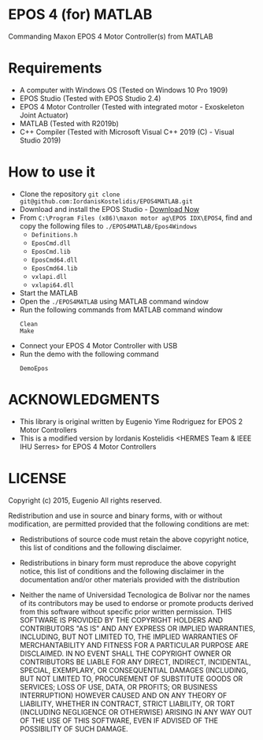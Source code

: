 # EPOS 4 (for) MATLAB
Commanding Maxon EPOS 4 Motor Controller(s) from MATLAB

# Requirements
* A computer with Windows OS (Tested on Windows 10 Pro 1909)
* EPOS Studio (Tested with EPOS Studio 2.4)
* EPOS 4 Motor Controller (Tested with integrated motor - Exoskeleton Joint Actuator)
* MATLAB (Tested with R2019b)
* C++ Compiler (Tested with Microsoft Visual C++ 2019 (C) - Visual Studio 2019)

# How to use it
* Clone the repository `git clone git@github.com:IordanisKostelidis/EPOS4MATLAB.git`
* Download and install the EPOS Studio - [Download Now](https://www.maxongroup.com/medias/sys_master/root/8837358125086/EPOS-2-4-IDX-Setup.zip)
* From `C:\Program Files (x86)\maxon motor ag\EPOS IDX\EPOS4`, find and copy the following files to `./EPOS4MATLAB/Epos4Windows`
    * `Definitions.h`
    * `EposCmd.dll`
    * `EposCmd.lib`
    * `EposCmd64.dll`
    * `EposCmd64.lib`
    * `vxlapi.dll`
    * `vxlapi64.dll`
* Start the MATLAB
* Open the `./EPOS4MATLAB` using MATLAB command window
* Run the following commands from MATLAB command window
    ```
    Clean
    Make
    ```
* Connect your EPOS 4 Motor Controller with USB
* Run the demo with the following command
    ```
    DemoEpos
    ```

# ACKNOWLEDGMENTS
* This library is original written by Eugenio Yime Rodriguez <Universidad Tecnologica de Bolivar> for EPOS 2 Motor Controllers
* This is a modified version by Iordanis Kostelidis <HERMES Team & IEEE IHU Serres> for EPOS 4 Motor Controllers

# LICENSE
Copyright (c) 2015, Eugenio
All rights reserved.

Redistribution and use in source and binary forms, with or without
modification, are permitted provided that the following conditions are met:

* Redistributions of source code must retain the above copyright notice, this
  list of conditions and the following disclaimer.

* Redistributions in binary form must reproduce the above copyright notice,
  this list of conditions and the following disclaimer in the documentation
  and/or other materials provided with the distribution
* Neither the name of Universidad Tecnologica de Bolivar nor the names of its
  contributors may be used to endorse or promote products derived from this
  software without specific prior written permission.
THIS SOFTWARE IS PROVIDED BY THE COPYRIGHT HOLDERS AND CONTRIBUTORS "AS IS"
AND ANY EXPRESS OR IMPLIED WARRANTIES, INCLUDING, BUT NOT LIMITED TO, THE
IMPLIED WARRANTIES OF MERCHANTABILITY AND FITNESS FOR A PARTICULAR PURPOSE ARE
DISCLAIMED. IN NO EVENT SHALL THE COPYRIGHT OWNER OR CONTRIBUTORS BE LIABLE
FOR ANY DIRECT, INDIRECT, INCIDENTAL, SPECIAL, EXEMPLARY, OR CONSEQUENTIAL
DAMAGES (INCLUDING, BUT NOT LIMITED TO, PROCUREMENT OF SUBSTITUTE GOODS OR
SERVICES; LOSS OF USE, DATA, OR PROFITS; OR BUSINESS INTERRUPTION) HOWEVER
CAUSED AND ON ANY THEORY OF LIABILITY, WHETHER IN CONTRACT, STRICT LIABILITY,
OR TORT (INCLUDING NEGLIGENCE OR OTHERWISE) ARISING IN ANY WAY OUT OF THE USE
OF THIS SOFTWARE, EVEN IF ADVISED OF THE POSSIBILITY OF SUCH DAMAGE.
